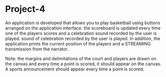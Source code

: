 # Project-4
An application is developed that allows you to play basketball using buttons arranged on the application interface.
the scoreboard is updated every time one of the players scores and a celebration sound recorded by the user is played.
sound of celebration recorded by the user is played. In addition, the application prints the current position of the players and a STREAMING transmission from the narrator.

Note: the margins and delimitations of the court and players are drawn on the canvas and every time a point is scored, it should appear on the canvas.
A sports announcement should appear every time a point is scored.

